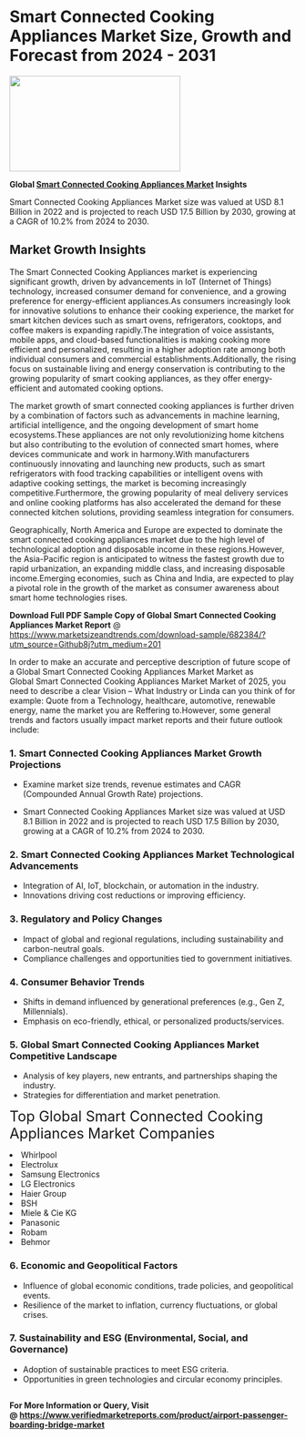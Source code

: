 <H1>Smart Connected Cooking Appliances Market Size, Growth and Forecast from 2024 - 2031</H1><img class="aligncenter size-medium wp-image-584254" src="https://thirdeyenews.in/wp-content/uploads/2024/09/Global-Market-Research-300x168.jpeg" alt="" width="300" height="168" /><p><strong>Global&nbsp;<a href="https://www.marketsizeandtrends.com/download-sample/682384/?utm_source=Github8j?utm_medium=201">Smart Connected Cooking Appliances Market</a> Insights</strong></p><p>Smart Connected Cooking Appliances Market size was valued at USD 8.1 Billion in 2022 and is projected to reach USD 17.5 Billion by 2030, growing at a CAGR of 10.2% from 2024 to 2030.</p><p><h2>Market Growth Insights</h2> <p>The Smart Connected Cooking Appliances market is experiencing significant growth, driven by advancements in IoT (Internet of Things) technology, increased consumer demand for convenience, and a growing preference for energy-efficient appliances.As consumers increasingly look for innovative solutions to enhance their cooking experience, the market for smart kitchen devices such as smart ovens, refrigerators, cooktops, and coffee makers is expanding rapidly.The integration of voice assistants, mobile apps, and cloud-based functionalities is making cooking more efficient and personalized, resulting in a higher adoption rate among both individual consumers and commercial establishments.Additionally, the rising focus on sustainable living and energy conservation is contributing to the growing popularity of smart cooking appliances, as they offer energy-efficient and automated cooking options.</p> <p>The market growth of smart connected cooking appliances is further driven by a combination of factors such as advancements in machine learning, artificial intelligence, and the ongoing development of smart home ecosystems.These appliances are not only revolutionizing home kitchens but also contributing to the evolution of connected smart homes, where devices communicate and work in harmony.With manufacturers continuously innovating and launching new products, such as smart refrigerators with food tracking capabilities or intelligent ovens with adaptive cooking settings, the market is becoming increasingly competitive.Furthermore, the growing popularity of meal delivery services and online cooking platforms has also accelerated the demand for these connected kitchen solutions, providing seamless integration for consumers.</p> <p>Geographically, North America and Europe are expected to dominate the smart connected cooking appliances market due to the high level of technological adoption and disposable income in these regions.However, the Asia-Pacific region is anticipated to witness the fastest growth due to rapid urbanization, an expanding middle class, and increasing disposable income.Emerging economies, such as China and India, are expected to play a pivotal role in the growth of the market as consumer awareness about smart home technologies rises.</p> <p><span class=""><strong>Download Full PDF Sample Copy of Global Smart Connected Cooking Appliances Market Report</strong> @ <a href="https://www.marketsizeandtrends.com/download-sample/682384/?utm_source=Github8j?utm_medium=201" target="_blank">https://www.marketsizeandtrends.com/download-sample/682384/?utm_source=Github8j?utm_medium=201</a></span></p><p>In order to make an accurate and perceptive description of future scope of a Global&nbsp;Smart Connected Cooking Appliances Market Market as Global&nbsp;Smart Connected Cooking Appliances Market Market of 2025, you need to describe a clear Vision &ndash; What Industry or Linda can you think of for example: Quote from a Technology, healthcare, automotive, renewable energy, name the market you are Reffering to.However, some general trends and factors usually impact market reports and their future outlook include:</p><h3>1.&nbsp;<strong>Smart Connected Cooking Appliances Market Growth Projections</strong></h3><ul><li>Examine market size trends, revenue estimates and CAGR (Compounded Annual Growth Rate) projections.</li><li><p>Smart Connected Cooking Appliances Market size was valued at USD 8.1 Billion in 2022 and is projected to reach USD 17.5 Billion by 2030, growing at a CAGR of 10.2% from 2024 to 2030.</p></li></ul><h3>2.&nbsp;<strong>Smart Connected Cooking Appliances Market Technological Advancements</strong></h3><ul><li>Integration of AI, IoT, blockchain, or automation in the industry.</li><li>Innovations driving cost reductions or improving efficiency.</li></ul><h3>3.&nbsp;<strong>Regulatory and Policy Changes</strong></h3><ul><li>Impact of global and regional regulations, including sustainability and carbon-neutral goals.</li><li>Compliance challenges and opportunities tied to government initiatives.</li></ul><h3>4.&nbsp;<strong>Consumer Behavior Trends</strong></h3><ul><li>Shifts in demand influenced by generational preferences (e.g., Gen Z, Millennials).</li><li>Emphasis on eco-friendly, ethical, or personalized products/services.</li></ul><h3>5.&nbsp;<strong>Global Smart Connected Cooking Appliances Market Competitive Landscape</strong></h3><ul><li>Analysis of key players, new entrants, and partnerships shaping the industry.</li><li>Strategies for differentiation and market penetration.</li></ul><p data-pm-slice="1 1 []"><span style="color: inherit; font-family: inherit; font-size: 25px;">Top Global Smart Connected Cooking Appliances Market Companies</span></p><div class="" data-test-id=""><p><li>Whirlpool</li><li> Electrolux</li><li> Samsung Electronics</li><li> LG Electronics</li><li> Haier Group</li><li> BSH</li><li> Miele & Cie KG</li><li> Panasonic</li><li> Robam</li><li> Behmor</li></p></div><h3>6.&nbsp;<strong>Economic and Geopolitical Factors</strong></h3><ul><li>Influence of global economic conditions, trade policies, and geopolitical events.</li><li>Resilience of the market to inflation, currency fluctuations, or global crises.</li></ul><h3>7.&nbsp;<strong>Sustainability and ESG (Environmental, Social, and Governance)</strong></h3><ul><li>Adoption of sustainable practices to meet ESG criteria.</li><li>Opportunities in green technologies and circular economy principles.</li></ul><h2><strong style="font-size: 14px;">For More Information or Query, Visit @&nbsp;</strong><a style="background-color: #ffffff; font-size: 14px;" href="https://www.marketsizeandtrends.com/report/smart-connected-cooking-appliances-market/" target="_blank">https://www.verifiedmarketreports.com/product/airport-passenger-boarding-bridge-market</a></h2>
